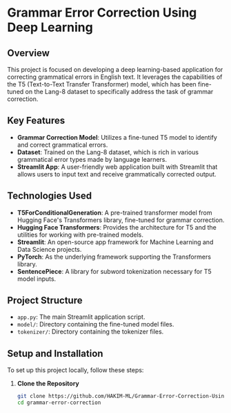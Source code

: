 # Grammar Error Correction Using Deep Learning

## Overview
This project is focused on developing a deep learning-based application for correcting grammatical errors in English text. It leverages the capabilities of the T5 (Text-to-Text Transfer Transformer) model, which has been fine-tuned on the Lang-8 dataset to specifically address the task of grammar correction.

## Key Features
- **Grammar Correction Model**: Utilizes a fine-tuned T5 model to identify and correct grammatical errors.
- **Dataset**: Trained on the Lang-8 dataset, which is rich in various grammatical error types made by language learners.
- **Streamlit App**: A user-friendly web application built with Streamlit that allows users to input text and receive grammatically corrected output.

## Technologies Used
- **T5ForConditionalGeneration**: A pre-trained transformer model from Hugging Face's Transformers library, fine-tuned for grammar correction.
- **Hugging Face Transformers**: Provides the architecture for T5 and the utilities for working with pre-trained models.
- **Streamlit**: An open-source app framework for Machine Learning and Data Science projects.
- **PyTorch**: As the underlying framework supporting the Transformers library.
- **SentencePiece**: A library for subword tokenization necessary for T5 model inputs.

## Project Structure
- `app.py`: The main Streamlit application script.
- `model/`: Directory containing the fine-tuned model files.
- `tokenizer/`: Directory containing the tokenizer files.

## Setup and Installation
To set up this project locally, follow these steps:

1. **Clone the Repository**
   ```bash
   git clone https://github.com/HAKIM-ML/Grammar-Error-Correction-Using-Deep-Learning.git
   cd grammar-error-correction

